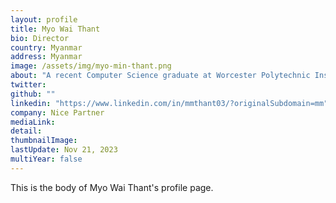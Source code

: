 ```yaml
---
layout: profile
title: Myo Wai Thant
bio: Director
country: Myanmar
address: Myanmar
image: /assets/img/myo-min-thant.png
about: "A recent Computer Science graduate at Worcester Polytechnic Institute with focus in server-side programming and deep learning. I am a fast-learner and have a lot of experience with major programming languages such as Java, Python and NodeJs. I am familiar with working in Agile methodologies and have also interned as a software engineer at Bindez and Nexlabs."
twitter: 
github: ""
linkedin: "https://www.linkedin.com/in/mmthant03/?originalSubdomain=mm"
company: Nice Partner
mediaLink:
detail: 
thumbnailImage:
lastUpdate: Nov 21, 2023
multiYear: false
---
```


This is the body of Myo Wai Thant's profile page.
